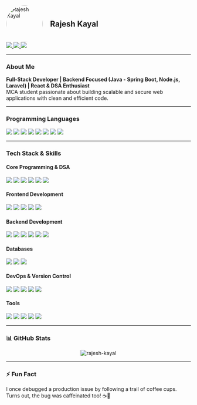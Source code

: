 <div style="display: flex; align-items: center; gap: 20px;">
  <img src="https://media.licdn.com/dms/image/v2/D5603AQEaBuEzi0uqug/profile-displayphoto-crop_800_800/B56ZdqtdJyGQAI-/0/1749841991253?e=1755129600&v=beta&t=kaft0HpJetM6hlI_xl0kVdGF_YMk7UyMlObbfaT4ezo" alt="Rajesh Kayal" width="100" style="border-radius: 50%;" />
    <h2 style="margin: 0;">Rajesh Kayal</h2>
</div>

<!-- Social Media Links -->
<a href="https://linkedin.com/in/rajesh110">
  <img src="https://img.shields.io/badge/LinkedIn-rajesh110-blue?style=flat&logo=linkedin" />
</a>
<a href="mailto:rajeshkayal8001@gmail.com">
  <img src="https://img.shields.io/badge/Gmail-rajeshkayal8001@gmail.com-red?style=flat&logo=gmail" />
</a>
<a href="https://github.com/rajesh-kayal">
  <img src="https://img.shields.io/badge/GitHub-rajesh--kayal-181717?style=flat&logo=github" />
</a>



---

###  About Me

**Full-Stack Developer | Backend Focused (Java - Spring Boot, Node.js, Laravel) | React & DSA Enthusiast**  
MCA student passionate about building scalable and secure web applications with clean and efficient code.

---

### Programming Languages

<p>
  <a href="https://docs.oracle.com/en/java/"><img src="https://img.shields.io/badge/Java-ED8B00?style=for-the-badge&logo=openjdk&logoColor=white" /></a>
  <a href="https://www.python.org/doc/"><img src="https://img.shields.io/badge/Python-3776AB?style=for-the-badge&logo=python&logoColor=white" /></a>
  <a href="https://developer.mozilla.org/en-US/docs/Web/JavaScript"><img src="https://img.shields.io/badge/JavaScript-F7DF1E?style=for-the-badge&logo=javascript&logoColor=black" /></a>
  <a href="https://devdocs.io/c/"><img src="https://img.shields.io/badge/C-00599C?style=for-the-badge&logo=c&logoColor=white" /></a>
  <a href="https://devdocs.io/cpp/"><img src="https://img.shields.io/badge/C++-00599C?style=for-the-badge&logo=c%2B%2B&logoColor=white" /></a>
  <a href="https://www.php.net/docs.php"><img src="https://img.shields.io/badge/PHP-777BB4?style=for-the-badge&logo=php&logoColor=white" /></a>
  <a href="https://www.gnu.org/software/bash/manual/"><img src="https://img.shields.io/badge/Shell_Scripting-4EAA25?style=for-the-badge&logo=gnu-bash&logoColor=white" /></a>
  <a href="https://www.ruby-lang.org/en/documentation/"><img src="https://img.shields.io/badge/Ruby-CC342D?style=for-the-badge&logo=ruby&logoColor=white" /></a>
</p>

---

###  Tech Stack & Skills

#### **Core Programming & DSA**
<a href="https://docs.oracle.com/en/java/"><img src="https://img.shields.io/badge/Java-ED8B00?style=for-the-badge&logo=openjdk&logoColor=white" /></a>
<a href="https://www.geeksforgeeks.org/data-structures/"><img src="https://img.shields.io/badge/Data_Structures-FF6C37?style=for-the-badge&logo=java&logoColor=white" /></a>
<a href="https://www.geeksforgeeks.org/fundamentals-of-algorithms/"><img src="https://img.shields.io/badge/Algorithms-FF6C37?style=for-the-badge&logo=java&logoColor=white" /></a>
<a href="https://leetcode.com"><img src="https://img.shields.io/badge/LeetCode-FFA116?style=for-the-badge&logo=leetcode&logoColor=black" /></a>
<a href="https://neetcode.io"><img src="https://img.shields.io/badge/NeetCode-12100E?style=for-the-badge&logo=notion&logoColor=white" /></a>
<a href="https://github.com/rajesh-kayal-dev/Leetcode-Questions.git"><img src="https://img.shields.io/badge/DSA%20Repo-GitHub-181717?style=for-the-badge&logo=github" /></a>

#### **Frontend Development**
<a href="https://developer.mozilla.org/en-US/docs/Web/HTML"><img src="https://img.shields.io/badge/HTML5-E34F26?style=for-the-badge&logo=html5&logoColor=white" /></a>
<a href="https://developer.mozilla.org/en-US/docs/Web/CSS"><img src="https://img.shields.io/badge/CSS3-1572B6?style=for-the-badge&logo=css3&logoColor=white" /></a>
<a href="https://developer.mozilla.org/en-US/docs/Web/JavaScript"><img src="https://img.shields.io/badge/JavaScript-F7DF1E?style=for-the-badge&logo=javascript&logoColor=black" /></a>
<a href="https://reactjs.org"><img src="https://img.shields.io/badge/React-20232A?style=for-the-badge&logo=react&logoColor=61DAFB" /></a>
<a href="https://getbootstrap.com"><img src="https://img.shields.io/badge/Bootstrap-563D7C?style=for-the-badge&logo=bootstrap&logoColor=white" /></a>

#### **Backend Development**
<a href="https://spring.io/projects/spring-boot"><img src="https://img.shields.io/badge/Spring_Boot-6DB33F?style=for-the-badge&logo=spring-boot&logoColor=white" /></a>
<a href="https://hibernate.org/orm/documentation/"><img src="https://img.shields.io/badge/Hibernate-59666C?style=for-the-badge&logo=hibernate&logoColor=white" /></a>
<a href="https://nodejs.org/en/docs"><img src="https://img.shields.io/badge/Node.js-339933?style=for-the-badge&logo=node.js&logoColor=white" /></a>
<a href="https://expressjs.com/"><img src="https://img.shields.io/badge/Express.js-000000?style=for-the-badge&logo=express&logoColor=white" /></a>
<a href="https://laravel.com/docs"><img src="https://img.shields.io/badge/Laravel-F9322C?style=for-the-badge&logo=laravel&logoColor=white" /></a>
<a href="https://restfulapi.net"><img src="https://img.shields.io/badge/REST_API-FF6C37?style=for-the-badge&logo=rest-api&logoColor=white" /></a>

#### **Databases**
<a href="https://dev.mysql.com/doc/"><img src="https://img.shields.io/badge/MySQL-4479A1?style=for-the-badge&logo=mysql&logoColor=white" /></a>
<a href="https://www.mongodb.com/docs/"><img src="https://img.shields.io/badge/MongoDB-47A248?style=for-the-badge&logo=mongodb&logoColor=white" /></a>
<a href="https://docs.aws.amazon.com/amazondynamodb/"><img src="https://img.shields.io/badge/DynamoDB-4053D6?style=for-the-badge&logo=amazon-dynamodb&logoColor=white" /></a>

#### **DevOps & Version Control**
<a href="https://www.docker.com/get-started"><img src="https://img.shields.io/badge/Docker-2496ED?style=for-the-badge&logo=docker&logoColor=white" /></a>
<a href="https://kubernetes.io/docs/home/"><img src="https://img.shields.io/badge/Kubernetes-326CE5?style=for-the-badge&logo=kubernetes&logoColor=white" /></a>
<a href="https://docs.aws.amazon.com"><img src="https://img.shields.io/badge/AWS-232F3E?style=for-the-badge&logo=amazon-aws&logoColor=white" /></a>
<a href="https://git-scm.com/doc"><img src="https://img.shields.io/badge/Git-F05032?style=for-the-badge&logo=git&logoColor=white" /></a>
<a href="https://docs.github.com"><img src="https://img.shields.io/badge/GitHub-181717?style=for-the-badge&logo=github&logoColor=white" /></a>

#### **Tools**
<a href="https://www.jetbrains.com/idea/documentation/"><img src="https://img.shields.io/badge/IntelliJ_IDEA-000000?style=for-the-badge&logo=intellij-idea&logoColor=white" /></a>
<a href="https://code.visualstudio.com/docs"><img src="https://img.shields.io/badge/VS_Code-007ACC?style=for-the-badge&logo=visual-studio-code&logoColor=white" /></a>
<a href="https://help.eclipse.org/latest/index.jsp"><img src="https://img.shields.io/badge/Eclipse-2C2255?style=for-the-badge&logo=eclipse&logoColor=white" /></a>
<a href="https://www.postman.com/"><img src="https://img.shields.io/badge/Postman-FF6C37?style=for-the-badge&logo=postman&logoColor=white" /></a>
<a href="https://docs.github.com/en/copilot"><img src="https://img.shields.io/badge/GitHub_Copilot-181717?style=for-the-badge&logo=github&logoColor=white" /></a>

---

### 📊 GitHub Stats

<p align="center">
  <img src="https://github-readme-stats.vercel.app/api?username=rajesh-kayal&show_icons=true&theme=dark&hide_border=true" alt="rajesh-kayal" />
</p>

---

### ⚡ Fun Fact

I once debugged a production issue by following a trail of coffee cups. Turns out, the bug was caffeinated too! ☕🐞
